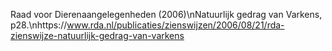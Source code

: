 Raad voor Dierenaangelegenheden (2006)\nNatuurlijk gedrag van Varkens, p28.\nhttps://www.rda.nl/publicaties/zienswijzen/2006/08/21/rda-zienswijze-natuurlijk-gedrag-van-varkens